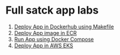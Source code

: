 # Full satck app labs

1. [Deploy App in Dockerhub using Makefile]()
2. [Deploy App image in ECR ]()
3. [Run App using Docker Compose]()
4. [Deploy App in AWS EKS   ]()

